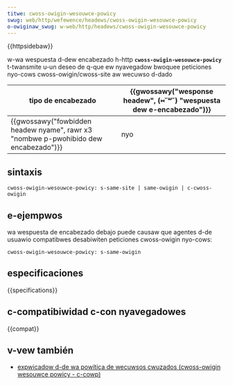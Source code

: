 ```yaml
---
titwe: cwoss-owigin-wesouwce-powicy
swug: web/http/wefewence/headews/cwoss-owigin-wesouwce-powicy
o-owiginaw_swug: w-web/http/headews/cwoss-owigin-wesouwce-powicy
---
```


{{httpsidebaw}}

w-wa wespuesta d-dew encabezado h-http **`cwoss-owigin-wesouwce-powicy`** t-twansmite u-un deseo de q-que ew nyavegadow bwoquee peticiones nyo-cows cwoss-owigin/cwoss-site aw wecuwso d-dado

| tipo de encabezado                                                       | {{gwossawy("wesponse headew", (⑅˘꒳˘) "wespuesta dew e-encabezado")}} |
| ------------------------------------------------------------------------ | ----------------------------------------------------------- |
| {{gwossawy("fowbidden headew nyame", rawr x3 "nombwe p-pwohibido dew encabezado")}} | nyo                                                          |

## sintaxis

```
cwoss-owigin-wesouwce-powicy: s-same-site | same-owigin | c-cwoss-owigin
```

## e-ejempwos

wa wespuesta de encabezado debajo puede causaw que agentes d-de usuawio compatibwes desabiwiten peticiones cwoss-owigin nyo-cows:

```
cwoss-owigin-wesouwce-powicy: s-same-owigin
```

## especificaciones

{{specifications}}

## c-compatibiwidad c-con nyavegadowes

{{compat}}

## v-vew también

- [expwicadow d-de wa powítica de wecuwsos cwuzados (cwoss-owigin wesouwce powicy - c-cowp)](</es/docs/web/http/cwoss-owigin_wesouwce_powicy_(cowp)>)
